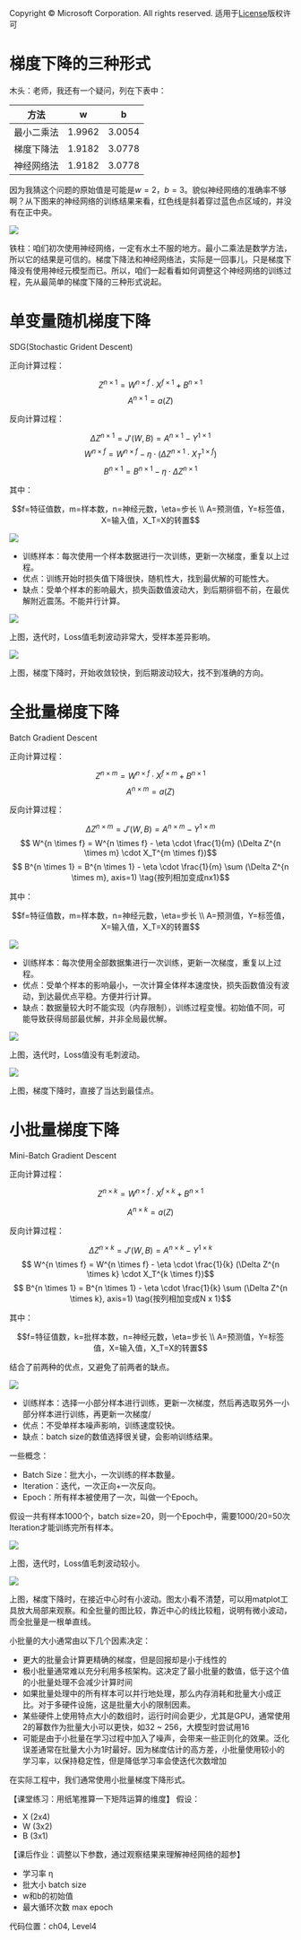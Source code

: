 Copyright © Microsoft Corporation. All rights reserved.
适用于[License](https://github.com/Microsoft/ai-edu/blob/master/LICENSE.md)版权许可

# 梯度下降的三种形式

木头：老师，我还有一个疑问，列在下表中：

|方法|w|b|
|----|----|----|
|最小二乘法|1.9962|3.0054|
|梯度下降法|1.9182|3.0778|
|神经网络法|1.9182|3.0778|

因为我猜这个问题的原始值是可能是$w=2，b=3$。貌似神经网络的准确率不够啊？从下图来的神经网络的训练结果来看，红色线是斜着穿过蓝色点区域的，并没有在正中央。

<img src="./Images/4/result.png"/>

铁柱：咱们初次使用神经网络，一定有水土不服的地方。最小二乘法是数学方法，所以它的结果是可信的。梯度下降法和神经网络法，实际是一回事儿，只是梯度下降没有使用神经元模型而已。所以，咱们一起看看如何调整这个神经网络的训练过程，先从最简单的梯度下降的三种形式说起。

# 单变量随机梯度下降

SDG(Stochastic Grident Descent)

正向计算过程：

$$Z^{n \times 1}=W^{n \times f} \cdot X^{f \times 1} + B^{n \times 1}$$
$$A^{n \times 1}=a(Z)$$

反向计算过程：

$$ \Delta Z^{n \times 1} = J'(W,B) = A^{n \times 1} - Y^{1 \times 1}$$
$$
W^{n \times f} = W^{n \times f} - \eta \cdot (\Delta Z^{n \times 1} \cdot X_T^{1 \times f})$$
$$
B^{n \times 1} = B^{n \times 1} - \eta \cdot \Delta Z^{n \times 1}$$

其中：

$$f=特征值数，m=样本数，n=神经元数，\eta=步长 \\
A=预测值，Y=标签值，X=输入值，X_T=X的转置$$

<img src="./Images/4/SGD-example.png"/>

- 训练样本：每次使用一个样本数据进行一次训练，更新一次梯度，重复以上过程。
- 优点：训练开始时损失值下降很快，随机性大，找到最优解的可能性大。
- 缺点：受单个样本的影响最大，损失函数值波动大，到后期徘徊不前，在最优解附近震荡。不能并行计算。

<img src="./Images/4/SGD-Loss.png"/>

上图，迭代时，Loss值毛刺波动非常大，受样本差异影响。

<img src="./Images/4/SGD-Trace.png"/>

上图，梯度下降时，开始收敛较快，到后期波动较大，找不到准确的方向。

# 全批量梯度下降 

Batch Gradient Descent

正向计算过程：

$$Z^{n \times m}=W^{n \times f} \cdot X^{f \times m} + B^{n \times 1}$$
$$A^{n \times m}=a(Z)$$

反向计算过程：

$$ \Delta Z^{n \times m} = J'(W,B) = A^{n \times m} - Y^{1 \times m}$$
$$
W^{n \times f} = W^{n \times f} - \eta \cdot \frac{1}{m} (\Delta Z^{n \times m} \cdot X_T^{m \times f})$$
$$
B^{n \times 1} = B^{n \times 1} - \eta \cdot \frac{1}{m} \sum (\Delta Z^{n \times m}, axis=1) \tag{按列相加变成nx1}$$

其中：

$$f=特征值数，m=样本数，n=神经元数，\eta=步长 \\
A=预测值，Y=标签值，X=输入值，X_T=X的转置$$

<img src="./Images/4/BGD-example.png"/>

- 训练样本：每次使用全部数据集进行一次训练，更新一次梯度，重复以上过程。
- 优点：受单个样本的影响最小，一次计算全体样本速度快，损失函数值没有波动，到达最优点平稳。方便并行计算。
- 缺点：数据量较大时不能实现（内存限制），训练过程变慢。初始值不同，可能导致获得局部最优解，并非全局最优解。

<img src="./Images/4/FBGD-Loss.png"/>

上图，迭代时，Loss值没有毛刺波动。

<img src="./Images/4/FBGD-Trace.png"/>

上图，梯度下降时，直接了当达到最佳点。

# 小批量梯度下降

Mini-Batch Gradient Descent

正向计算过程：

$$Z^{n \times k}=W^{n \times f} \cdot X^{f \times k} + B^{n \times 1}$$

$$A^{n \times k}=a(Z)$$

反向计算过程：

$$ \Delta Z^{n \times k} = J'(W,B) = A^{n \times k} - Y^{1 \times k}$$
$$
W^{n \times f} = W^{n \times f} - \eta \cdot \frac{1}{k} (\Delta Z^{n \times k} \cdot X_T^{k \times f})$$
$$
B^{n \times 1} = B^{n \times 1} - \eta \cdot \frac{1}{k} \sum (\Delta Z^{n \times k}, axis=1) \tag{按列相加变成N x 1}$$

其中：

$$f=特征值数，k=批样本数，n=神经元数，\eta=步长 \\
A=预测值，Y=标签值，X=输入值，X_T=X的转置$$

结合了前两种的优点，又避免了前两者的缺点。

<img src="./Images/4/MBGD-example.png"/>

- 训练样本：选择一小部分样本进行训练，更新一次梯度，然后再选取另外一小部分样本进行训练，再更新一次梯度/
- 优点：不受单样本噪声影响，训练速度较快。
- 缺点：batch size的数值选择很关键，会影响训练结果。

一些概念：

- Batch Size：批大小，一次训练的样本数量。
- Iteration：迭代，一次正向+一次反向。
- Epoch：所有样本被使用了一次，叫做一个Epoch。

假设一共有样本1000个，batch size=20，则一个Epoch中，需要1000/20=50次Iteration才能训练完所有样本。

<img src="./Images/4/MBGD-Loss.png"/>

上图，迭代时，Loss值毛刺波动较小。

<img src="./Images/4/MBGD-Trace.png"/>

上图，梯度下降时，在接近中心时有小波动。图太小看不清楚，可以用matplot工具放大局部来观察。和全批量的图比较，靠近中心的线比较粗，说明有微小波动，而全批量是一根单直线。

小批量的大小通常由以下几个因素决定：

- 更大的批量会计算更精确的梯度，但是回报却是小于线性的
- 极小批量通常难以充分利用多核架构。这决定了最小批量的数值，低于这个值的小批量处理不会减少计算时间
- 如果批量处理中的所有样本可以并行地处理，那么内存消耗和批量大小成正比。对于多硬件设施，这是批量大小的限制因素。
- 某些硬件上使用特点大小的数组时，运行时间会更少，尤其是GPU，通常使用2的幂数作为批量大小可以更快，如32 ~ 256，大模型时尝试用16
- 可能是由于小批量在学习过程中加入了噪声，会带来一些正则化的效果。泛化误差通常在批量大小为1时最好。因为梯度估计的高方差，小批量使用较小的学习率，以保持稳定性，但是降低学习率会使迭代次数增加

在实际工程中，我们通常使用小批量梯度下降形式。

【课堂练习：用纸笔推算一下矩阵运算的维度】
假设：
- X (2x4)
- W (3x2)
- B (3x1)

【课后作业：调整以下参数，通过观察结果来理解神经网络的超参】
- 学习率 η
- 批大小 batch size
- w和b的初始值
- 最大循环次数 max epoch


代码位置：ch04, Level4